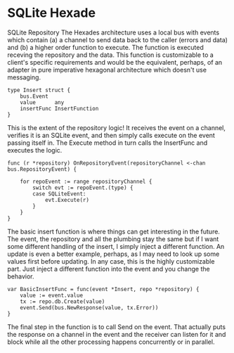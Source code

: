 # SQLite Hexade
SQLite Repository 
The Hexades architecture uses a local bus with events which contain (a) a channel to send data back to the caller (errors and data) and (b) a higher order function to execute. The function is executed receving the repository and the data. This function is customizable to a client's specific requirements and would be the equivalent, perhaps, of an adapter in pure imperative hexagonal architecture which doesn't use messaging. 
```
type Insert struct {
    bus.Event
    value      any
    insertFunc InsertFunction
}
```
This is the extent of the repository logic! It receives the event on a channel, verifies it is an SQLite event, and then simply calls execute on the event passing itself in. The Execute method in turn calls the InsertFunc and executes the logic. 

```
func (r *repository) OnRepositoryEvent(repositoryChannel <-chan bus.RepositoryEvent) {

    for repoEvent := range repositoryChannel {
        switch evt := repoEvent.(type) {
        case SQLiteEvent:
            evt.Execute(r)
        }
    }
}
```

The basic insert  function is where things can get interesting in the future. The event, the repository and all the plumbing stay the same but if I want some different handling of the insert, I simply inject a different function. An update is even a better example, perhaps, as I may need to look up some values first before updating. In any case, this is  the highly customizable part. Just  inject a different function into the event  and you change the behavior. 
```
var BasicInsertFunc = func(event *Insert, repo *repository) {
    value := event.value
    tx := repo.db.Create(value)
    event.Send(bus.NewResponse(value, tx.Error))
}
```

The final step in the function is to call Send on the event. That actually puts the response on a channel in the event and the receiver can listen for it and block while all the other processing happens concurrently or in parallel.
